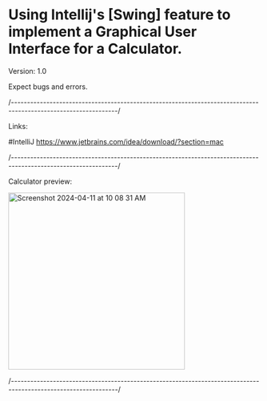 # Using Intellij's [Swing] feature to implement a Graphical User Interface for a Calculator.



Version: 1.0

Expect bugs and errors.

/---------------------------------------------------------------------------------------------------------------/

Links:

#IntelliJ https://www.jetbrains.com/idea/download/?section=mac

/---------------------------------------------------------------------------------------------------------------/


Calculator preview: 

<img width="353" alt="Screenshot 2024-04-11 at 10 08 31 AM" src="https://github.com/edxploit/CalculatorGUI/assets/43484396/ad92137b-1fd1-4e02-a0a7-1c9ebf69ec27">

/*---------------------------------------------------------------------------------------------------------------*/


